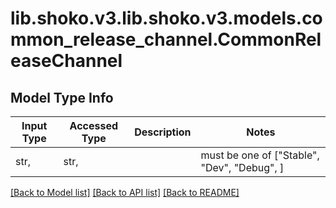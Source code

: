 # lib.shoko.v3.lib.shoko.v3.models.common_release_channel.CommonReleaseChannel

## Model Type Info
Input Type | Accessed Type | Description | Notes
------------ | ------------- | ------------- | -------------
str,  | str,  |  | must be one of ["Stable", "Dev", "Debug", ] 

[[Back to Model list]](../../README.md#documentation-for-models) [[Back to API list]](../../README.md#documentation-for-api-endpoints) [[Back to README]](../../README.md)

